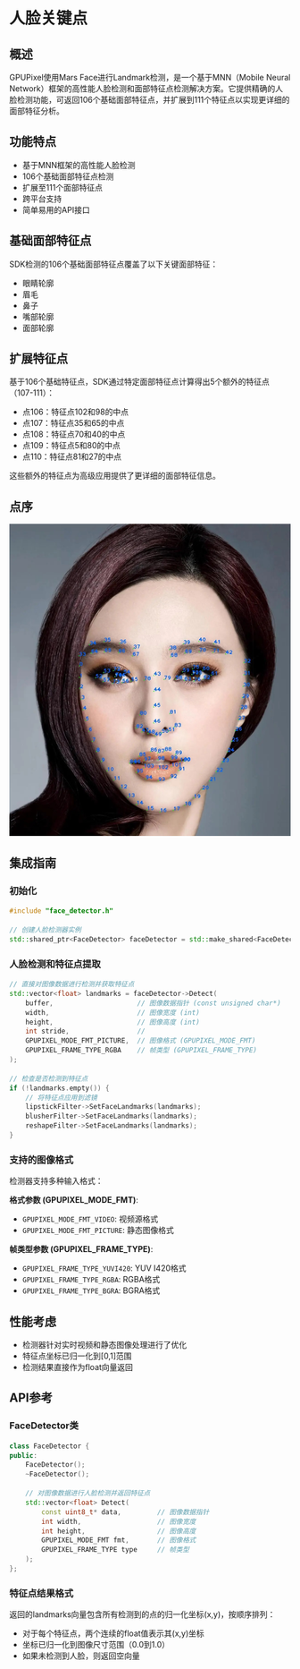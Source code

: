 # 人脸关键点

## 概述
GPUPixel使用Mars Face进行Landmark检测，是一个基于MNN（Mobile Neural Network）框架的高性能人脸检测和面部特征点检测解决方案。它提供精确的人脸检测功能，可返回106个基础面部特征点，并扩展到111个特征点以实现更详细的面部特征分析。

## 功能特点
- 基于MNN框架的高性能人脸检测
- 106个基础面部特征点检测
- 扩展至111个面部特征点
- 跨平台支持
- 简单易用的API接口

## 基础面部特征点
SDK检测的106个基础面部特征点覆盖了以下关键面部特征：
- 眼睛轮廓
- 眉毛
- 鼻子
- 嘴部轮廓
- 面部轮廓

## 扩展特征点
基于106个基础特征点，SDK通过特定面部特征点计算得出5个额外的特征点（107-111）：

- 点106：特征点102和98的中点
- 点107：特征点35和65的中点
- 点108：特征点70和40的中点
- 点109：特征点5和80的中点
- 点110：特征点81和27的中点

这些额外的特征点为高级应用提供了更详细的面部特征信息。

## 点序
![](../../image/landmark-dot.jpg)

## 集成指南

### 初始化
```cpp
#include "face_detector.h"

// 创建人脸检测器实例
std::shared_ptr<FaceDetector> faceDetector = std::make_shared<FaceDetector>();
```

### 人脸检测和特征点提取
```cpp
// 直接对图像数据进行检测并获取特征点
std::vector<float> landmarks = faceDetector->Detect(
    buffer,                     // 图像数据指针 (const unsigned char*)
    width,                      // 图像宽度 (int)
    height,                     // 图像高度 (int)
    int stride,                 // 
    GPUPIXEL_MODE_FMT_PICTURE,  // 图像格式 (GPUPIXEL_MODE_FMT)
    GPUPIXEL_FRAME_TYPE_RGBA    // 帧类型 (GPUPIXEL_FRAME_TYPE)
);

// 检查是否检测到特征点
if (!landmarks.empty()) {
    // 将特征点应用到滤镜
    lipstickFilter->SetFaceLandmarks(landmarks);
    blusherFilter->SetFaceLandmarks(landmarks);
    reshapeFilter->SetFaceLandmarks(landmarks);
}
```

### 支持的图像格式
检测器支持多种输入格式：

**格式参数 (GPUPIXEL_MODE_FMT)**:
- `GPUPIXEL_MODE_FMT_VIDEO`: 视频源格式
- `GPUPIXEL_MODE_FMT_PICTURE`: 静态图像格式

**帧类型参数 (GPUPIXEL_FRAME_TYPE)**:
- `GPUPIXEL_FRAME_TYPE_YUVI420`: YUV I420格式
- `GPUPIXEL_FRAME_TYPE_RGBA`: RGBA格式
- `GPUPIXEL_FRAME_TYPE_BGRA`: BGRA格式

## 性能考虑
- 检测器针对实时视频和静态图像处理进行了优化
- 特征点坐标已归一化到[0,1]范围
- 检测结果直接作为float向量返回

## API参考

### FaceDetector类
```cpp
class FaceDetector {
public:
    FaceDetector();
    ~FaceDetector();
    
    // 对图像数据进行人脸检测并返回特征点
    std::vector<float> Detect(
        const uint8_t* data,         // 图像数据指针
        int width,                   // 图像宽度
        int height,                  // 图像高度
        GPUPIXEL_MODE_FMT fmt,       // 图像格式
        GPUPIXEL_FRAME_TYPE type     // 帧类型
    );
};
```

### 特征点结果格式
返回的landmarks向量包含所有检测到的点的归一化坐标(x,y)，按顺序排列：
- 对于每个特征点，两个连续的float值表示其(x,y)坐标
- 坐标已归一化到图像尺寸范围（0.0到1.0）
- 如果未检测到人脸，则返回空向量